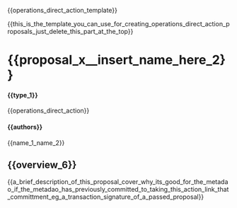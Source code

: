 {{operations_direct_action_template}}

{{this_is_the_template_you_can_use_for_creating_operations_direct_action_proposals_just_delete_this_part_at_the_top}}

# {{proposal_x__insert_name_here_2}}
#### {{type_1}}
{{operations_direct_action}}

#### {{authors}}
{{name_1_name_2}}

## {{overview_6}}
{{a_brief_description_of_this_proposal_cover_why_its_good_for_the_metadao_if_the_metadao_has_previously_committed_to_taking_this_action_link_that_committment_eg_a_transaction_signature_of_a_passed_proposal}}
